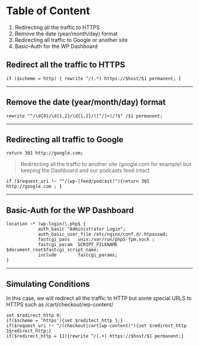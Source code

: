 # Table of Content 

 1. Redirecting all the traffic to HTTPS
 2. Remove the date (year/month/day) format
 3. Redirecting all traffic to Google or another site
 4. Basic-Auth for the WP Dashboard
 
 

## Redirect all the traffic to HTTPS

`if ($scheme = http) { rewrite ^/(.*) https://$host/$1 permanent; }`

---
## Remove the date (year/month/day) format

`rewrite "^/\d{4}/\d{1,2}/\d{1,2}/([^/]+)/?$" /$1 permanent;`

---
## Redirecting all traffic to Google

`return 301 http://google.com;`

> Redirecting all the traffic to another site (google.com for example) but keeping the Dashboard and our podcasts feed intact

`if ($request_uri !~ "^/(wp-|feed/podcast)"){return 301 http://google.com ; }`

---
## Basic-Auth for the WP Dashboard

```
location ~* (wp-login)\.php$ {
            auth_basic "Administrator Login";
            auth_basic_user_file /etc/nginx/conf.d/.htpasswd;
            fastcgi_pass   unix:/var/run/php5-fpm.sock ;
            fastcgi_param  SCRIPT_FILENAME  $document_root$fastcgi_script_name;
            include        fastcgi_params;
}
```

---
## Simulating Conditions

In this case, we will redirect all the traffic to HTTP but some special URLS to HTTPS such as /cart/checkout/wp-content/

```
set $redirect_http 0;
if($scheme = 'https'){set $reditect_http 1;}
if($request_uri !~ "/(checkout|cart|wp-content)"){set $redirect_http 1$redirect_http;}
if($redirect_http = 11){rewrite ^/(.+) https://$host/$1 permanent;}
```
